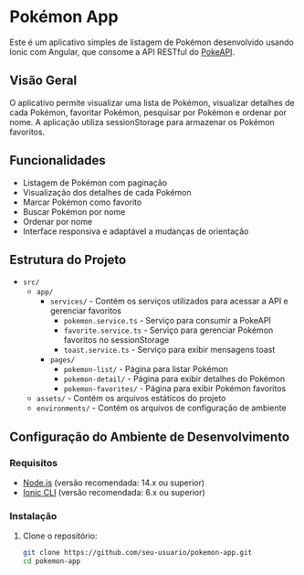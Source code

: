 # Pokémon App

Este é um aplicativo simples de listagem de Pokémon desenvolvido usando Ionic com Angular, que consome a API RESTful do [PokeAPI](https://pokeapi.co/).

## Visão Geral

O aplicativo permite visualizar uma lista de Pokémon, visualizar detalhes de cada Pokémon, favoritar Pokémon, pesquisar por Pokémon e ordenar por nome. A aplicação utiliza sessionStorage para armazenar os Pokémon favoritos.

## Funcionalidades

- Listagem de Pokémon com paginação
- Visualização dos detalhes de cada Pokémon
- Marcar Pokémon como favorito
- Buscar Pokémon por nome
- Ordenar por nome
- Interface responsiva e adaptável a mudanças de orientação

## Estrutura do Projeto

- `src/`
  - `app/`
    - `services/` - Contém os serviços utilizados para acessar a API e gerenciar favoritos
      - `pokemon.service.ts` - Serviço para consumir a PokeAPI
      - `favorite.service.ts` - Serviço para gerenciar Pokémon favoritos no sessionStorage
      - `toast.service.ts` - Serviço para exibir mensagens toast
    - `pages/`
      - `pokemon-list/` - Página para listar Pokémon
      - `pokemon-detail/` - Página para exibir detalhes do Pokémon
      - `pokemon-favorites/` - Página para exibir Pokémon favoritos
  - `assets/` - Contém os arquivos estáticos do projeto
  - `environments/` - Contém os arquivos de configuração de ambiente

## Configuração do Ambiente de Desenvolvimento

### Requisitos

- [Node.js](https://nodejs.org/) (versão recomendada: 14.x ou superior)
- [Ionic CLI](https://ionicframework.com/docs/cli) (versão recomendada: 6.x ou superior)

### Instalação

1. Clone o repositório:
   ```bash
   git clone https://github.com/seu-usuario/pokemon-app.git
   cd pokemon-app
